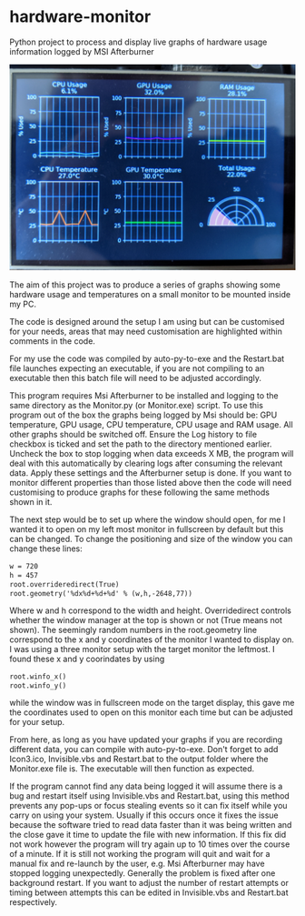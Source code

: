 # hardware-monitor
Python project to process and display live graphs of hardware usage information logged by MSI Afterburner

![Example Screen](Example.jpg)

The aim of this project was to produce a series of graphs showing some hardware usage and temperatures on a small monitor to be mounted inside my PC. 

The code is designed around the setup I am using but can be customised for your needs, areas that may need customisation are highlighted within comments in the code.

For my use the code was compiled by auto-py-to-exe and the Restart.bat file launches expecting an executable, if you are not compiling to an executable then this batch file will need to be adjusted accordingly.

This program requires Msi Afterburner to be installed and logging to the same directory as the Monitor.py (or Monitor.exe) script. To use this program out of the box the graphs being logged by Msi should be: GPU temperature, GPU usage, CPU temperature, CPU usage and RAM usage. All other graphs should be switched off. Ensure the Log history to file checkbox is ticked and set the path to the directory mentioned earlier. Uncheck the box to stop logging when data exceeds X MB, the program will deal with this automatically by clearing logs after consuming the relevant data. Apply these settings and the Afterburner setup is done. If you want to monitor different properties than those listed above then the code will need customising to produce graphs for these following the same methods shown in it.

The next step would be to set up where the window should open, for me I wanted it to open on my left most monitor in fullscreen by default but this can be changed. To change the positioning and size of the window you can change these lines:

```
w = 720
h = 457
root.overrideredirect(True)
root.geometry('%dx%d+%d+%d' % (w,h,-2648,77))
```
Where w and h correspond to the width and height. Overridedirect controls whether the window manager at the top is shown or not (True means not shown). The seemingly random numbers in the root.geometry line correspond to the x and y coordinates of the monitor I wanted to display on. I was using a three monitor setup with the target monitor the leftmost. I found these x and y coorindates by using

```
root.winfo_x()
root.winfo_y()
```

while the window was in fullscreen mode on the target display, this gave me the coordinates used to open on this monitor each time but can be adjusted for your setup.

From here, as long as you have updated your graphs if you are recording different data, you can compile with auto-py-to-exe. Don't forget to add Icon3.ico, Invisible.vbs and Restart.bat to the output folder where the Monitor.exe file is. The executable will then function as expected.

If the program cannot find any data being logged it will assume there is a bug and restart itself using Invisible.vbs and Restart.bat, using this method prevents any pop-ups or focus stealing events so it can fix itself while you carry on using your system. Usually if this occurs once it fixes the issue because the software tried to read data faster than it was being written and the close gave it time to update the file with new information. If this fix did not work however the program will try again up to 10 times over the course of a minute. If it is still not working the program will quit and wait for a manual fix and re-launch by the user, e.g. Msi Afterburner may have stopped logging unexpectedly. Generally the problem is fixed after one background restart. If you want to adjust the number of restart attempts or timing between attempts this can be edited in Invisible.vbs and Restart.bat respectively.
